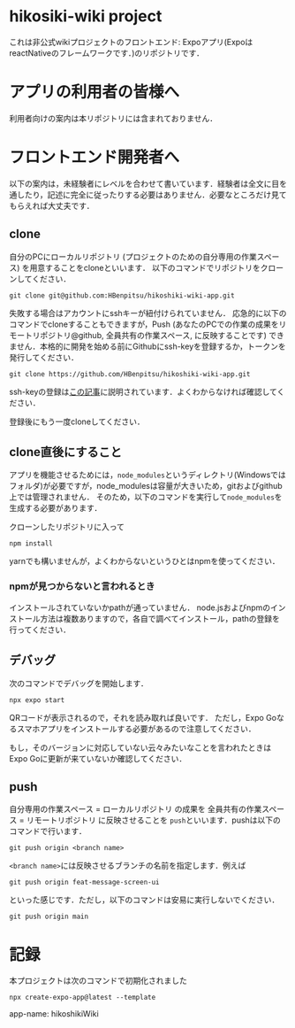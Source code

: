 # hikosiki-wiki project

これは非公式wikiプロジェクトのフロントエンド: Expoアプリ(ExpoはreactNativeのフレームワークです．)のリポジトリです．

# アプリの利用者の皆様へ

利用者向けの案内は本リポジトリには含まれておりません．

# フロントエンド開発者へ

以下の案内は，未経験者にレベルを合わせて書いています．経験者は全文に目を通したり，記述に完全に従ったりする必要はありません．必要なところだけ見てもらえれば大丈夫です．

## clone

自分のPCにローカルリポジトリ (プロジェクトのための自分専用の作業スペース) を用意することをcloneといいます．
以下のコマンドでリポジトリをクローンしてください．

```: console
git clone git@github.com:HBenpitsu/hikoshiki-wiki-app.git
```

失敗する場合はアカウントにsshキーが紐付けられていません．
応急的に以下のコマンドでcloneすることもできますが，Push (あなたのPCでの作業の成果をリモートリポジトリ@github, 全員共有の作業スペース, に反映することです) できません．本格的に開発を始める前にGithubにssh-keyを登録するか，トークンを発行してください．

```: console
git clone https://github.com/HBenpitsu/hikoshiki-wiki-app.git
```

ssh-keyの登録は[この記事](https://qiita.com/shizuma/items/2b2f873a0034839e47ce)に説明されています．よくわからなければ確認してください．

登録後にもう一度cloneしてください．

## clone直後にすること

アプリを機能させるためには，`node_modules`というディレクトリ(Windowsではフォルダ)が必要ですが，node_modulesは容量が大きいため，gitおよびgithub上では管理されません．
そのため，以下のコマンドを実行して`node_modules`を生成する必要があります．

クローンしたリポジトリに入って

```: console
npm install
```

yarnでも構いませんが，よくわからないというひとはnpmを使ってください．

### npmが見つからないと言われるとき

インストールされていないかpathが通っていません．
node.jsおよびnpmのインストール方法は複数ありますので，各自で調べてインストール，pathの登録を行ってください．

## デバッグ

次のコマンドでデバッグを開始します．

```: console
npx expo start
```

QRコードが表示されるので，それを読み取れば良いです．
ただし，Expo Goなるスマホアプリをインストールする必要があるので注意してください．

もし，そのバージョンに対応していない云々みたいなことを言われたときはExpo Goに更新が来ていないか確認してください．

## push

自分専用の作業スペース = ローカルリポジトリ の成果を 全員共有の作業スペース = リモートリポジトリ に反映させることを
`push`といいます．pushは以下のコマンドで行います．

```: console
git push origin <branch name>
```

`<branch name>`には反映させるブランチの名前を指定します．例えば

```: console
git push origin feat-message-screen-ui
```

といった感じです．ただし，以下のコマンドは安易に実行しないでください．

```: console
git push origin main
```

# 記録

本プロジェクトは次のコマンドで初期化されました

```: console
npx create-expo-app@latest --template
```

app-name: hikoshikiWiki
